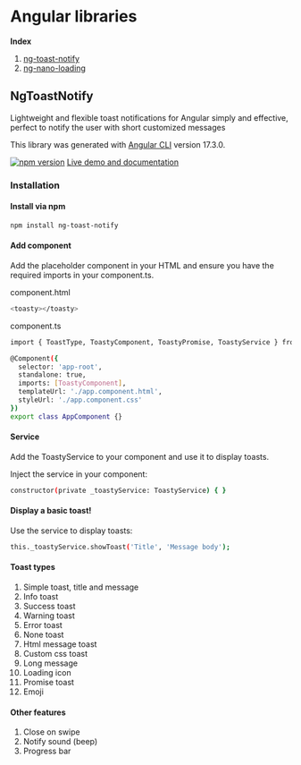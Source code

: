 # Angular libraries 
**Index**
1. [ng-toast-notify](#id1)
2. [ng-nano-loading](#id2)

## NgToastNotify <a name="id1"></a>

Lightweight and flexible toast notifications for Angular simply and effective, perfect to notify the user with short customized messages 

This library was generated with [Angular CLI](https://github.com/angular/angular-cli) version 17.3.0.

[![npm version](https://img.shields.io/npm/v/ng-toast-notify.svg)](https://www.npmjs.com/package/ng-toast-notify)
[Live demo and documentation](https://rickmarina.github.io/ng-libraries/#/ng-toast-notify)

### Installation

#### Install via npm
```bash
npm install ng-toast-notify
```

#### Add component
Add the <toasty> placeholder component in your HTML and ensure you have the required imports in your component.ts.

component.html
```bash
<toasty></toasty>
```

component.ts 
```bash
import { ToastType, ToastyComponent, ToastyPromise, ToastyService } from 'ng-toast-notify'; 

@Component({
  selector: 'app-root',
  standalone: true,
  imports: [ToastyComponent],
  templateUrl: './app.component.html',
  styleUrl: './app.component.css'
})
export class AppComponent {}
```

#### Service
Add the ToastyService to your component and use it to display toasts.

Inject the service in your component:

```bash 
constructor(private _toastyService: ToastyService) { }
```

#### Display a basic toast!
Use the service to display toasts:
```bash
this._toastyService.showToast('Title', 'Message body');
```

#### Toast types
1. Simple toast, title and message
2. Info toast
3. Success toast
4. Warning toast
5. Error toast 
6. None toast 
7. Html message toast 
8. Custom css toast 
9. Long message
10. Loading icon
11. Promise toast
12. Emoji

#### Other features 
1. Close on swipe
2. Notify sound (beep)
3. Progress bar
